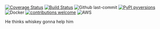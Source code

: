[![Coverage Status](https://coveralls.io/repos/github/chamley/UFC/badge.svg?branch=main)](https://coveralls.io/github/chamley/UFC?branch=main)
[![Build Status](https://app.travis-ci.com/chamley/UFC.svg?branch=main)](https://app.travis-ci.com/chamley/UFC)
![Github last-commit](https://img.shields.io/github/last-commit/chamley/UFC)
[![PyPI pyversions](https://img.shields.io/pypi/pyversions/ansicolortags.svg)](https://pypi.python.org/pypi/ansicolortags/)
![Docker](https://img.shields.io/badge/docker-%230db7ed.svg?style=for-the-badge&logo=docker&logoColor=white)
[![contributions welcome](https://img.shields.io/badge/contributions-welcome-brightgreen.svg?style=flat)](https://github.com/dwyl/esta/issues)
![AWS](https://img.shields.io/badge/AWS-%23FF9900.svg?style=for-the-badge&logo=amazon-aws&logoColor=white)

He thinks whiskey gonna help him
